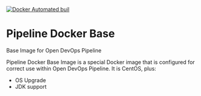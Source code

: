 [![Docker Automated buil](https://img.shields.io/docker/automated/jrottenberg/ffmpeg.svg?maxAge=2592000)](https://hub.docker.com/r/devopsopen/docker-pipeline-portal/)

# Pipeline Docker Base
Base Image for Open DevOps Pipeline

Pipeline Docker Base Image is a special Docker image that is configured for correct use within Open DevOps Pipeline. It is CentOS, plus:

- OS Upgrade
- JDK support
